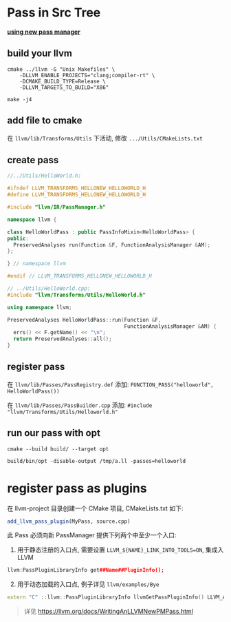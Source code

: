 
# Pass in Src Tree

**[using new pass manager](use%20new%20pass%20manager.md)**

## build your llvm

```shell
cmake ../llvm -G "Unix Makefiles" \
	-DLLVM_ENABLE_PROJECTS="clang;compiler-rt" \
	-DCMAKE_BUILD_TYPE=Release \
	-DLLVM_TARGETS_TO_BUILD="X86"

make -j4
```

## add file to cmake

在 `llvm/lib/Transforms/Utils` 下活动, 修改 `.../Utils/CMakeLists.txt`

## create pass

```cpp
//../Utils/HelloWorld.h: 

#ifndef LLVM_TRANSFORMS_HELLONEW_HELLOWORLD_H
#define LLVM_TRANSFORMS_HELLONEW_HELLOWORLD_H

#include "llvm/IR/PassManager.h"

namespace llvm {

class HelloWorldPass : public PassInfoMixin<HelloWorldPass> {
public:
  PreservedAnalyses run(Function &F, FunctionAnalysisManager &AM);
};

} // namespace llvm

#endif // LLVM_TRANSFORMS_HELLONEW_HELLOWORLD_H
```

```cpp
// ../Utils/HelloWorld.cpp:
#include "llvm/Transforms/Utils/HelloWorld.h"

using namespace llvm;

PreservedAnalyses HelloWorldPass::run(Function &F,
                                      FunctionAnalysisManager &AM) {
  errs() << F.getName() << "\n";
  return PreservedAnalyses::all();
}
```

## register pass

在 `llvm/lib/Passes/PassRegistry.def` 添加: `FUNCTION_PASS("helloworld", HelloWorldPass())`

在 `llvm/lib/Passes/PassBuilder.cpp` 添加: `#include "llvm/Transforms/Utils/Helloworld.h"`

## run our pass with opt

```shell 
cmake --build build/ --target opt

build/bin/opt -disable-output /tmp/a.ll -passes=helloworld
```

# register pass as plugins

在 llvm-project 目录创建一个 CMake 项目, CMakeLists.txt 如下:

```cmake
add_llvm_pass_plugin(MyPass, source.cpp)
```

此 Pass 必须向新 PassManager 提供下列两个中至少一个入口:
1. 用于静态注册的入口点, 需要设置 `LLVM_${NAME}_LINK_INTO_TOOLS=ON`, 集成入 LLVM
```cpp
llvm:PassPluginLibraryInfo get##Name##PluginInfo();
```
2. 用于动态加载的入口点, 例子详见 `llvm/examples/Bye`
```cpp
extern "C" ::llvm::PassPluginLibraryInfo llvmGetPassPluginInfo() LLVM_ATTRIBUTE_WEAK;
```

> 详见 https://llvm.org/docs/WritingAnLLVMNewPMPass.html
